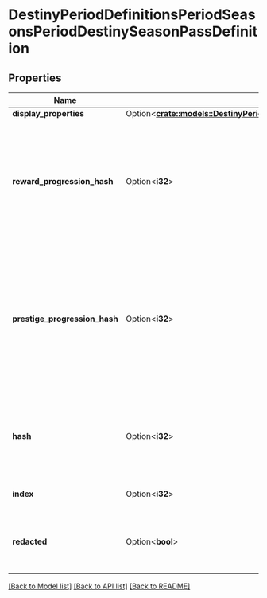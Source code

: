 # DestinyPeriodDefinitionsPeriodSeasonsPeriodDestinySeasonPassDefinition

## Properties

Name | Type | Description | Notes
------------ | ------------- | ------------- | -------------
**display_properties** | Option<[**crate::models::DestinyPeriodDefinitionsPeriodCommonPeriodDestinyDisplayPropertiesDefinition**](Destiny.Definitions.Common.DestinyDisplayPropertiesDefinition.md)> |  | [optional]
**reward_progression_hash** | Option<**i32**> | This is the progression definition related to the progression for the initial levels 1-100 that provide item rewards for the Season pass. Further experience after you reach the limit is provided in the \"Prestige\" progression referred to by prestigeProgressionHash. | [optional]
**prestige_progression_hash** | Option<**i32**> | I know what you're thinking, but I promise we're not going to duplicate and drown you. Instead, we're giving you sweet, sweet power bonuses.   Prestige progression is further progression that you can make on the Season pass after you gain max ranks, that will ultimately increase your power/light level over the theoretical limit. | [optional]
**hash** | Option<**i32**> | The unique identifier for this entity. Guaranteed to be unique for the type of entity, but not globally.  When entities refer to each other in Destiny content, it is this hash that they are referring to. | [optional]
**index** | Option<**i32**> | The index of the entity as it was found in the investment tables. | [optional]
**redacted** | Option<**bool**> | If this is true, then there is an entity with this identifier/type combination, but BNet is not yet allowed to show it. Sorry! | [optional]

[[Back to Model list]](../README.md#documentation-for-models) [[Back to API list]](../README.md#documentation-for-api-endpoints) [[Back to README]](../README.md)


